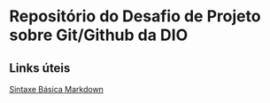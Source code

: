# Repositório do Desafio de Projeto sobre Git/Github da DIO

## Links úteis

[Sintaxe Básica Markdown](https://www.markdownguide.org/basic-syntax/)
